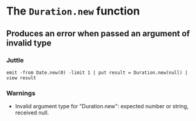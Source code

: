The `Duration.new` function
===========================

Produces an error when passed an argument of invalid type
---------------------------------------------------------

### Juttle

    emit -from Date.new(0) -limit 1 | put result = Duration.new(null) | view result

### Warnings

  * Invalid argument type for "Duration.new": expected number or string, received null.
